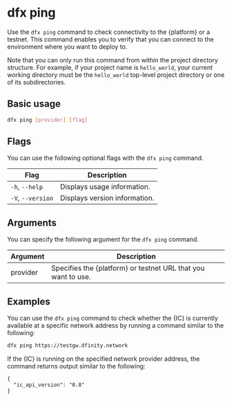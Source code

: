 # dfx ping

Use the `dfx ping` command to check connectivity to the {platform} or a testnet. This command enables you to verify that you can connect to the environment where you want to deploy to.

Note that you can only run this command from within the project directory structure. For example, if your project name is `hello_world`, your current working directory must be the `hello_world` top-level project directory or one of its subdirectories.

## Basic usage

``` bash
dfx ping [provider] [flag]
```

## Flags

You can use the following optional flags with the `dfx ping` command.

| Flag              | Description                   |
|-------------------|-------------------------------|
| `-h`, `--help`    | Displays usage information.   |
| `-V`, `--version` | Displays version information. |

## Arguments

You can specify the following argument for the `dfx ping` command.

| Argument | Description                                                   |
|----------|---------------------------------------------------------------|
| provider | Specifies the {platform} or testnet URL that you want to use. |

## Examples

You can use the `dfx ping` command to check whether the {IC} is currently available at a specific network address by running a command similar to the following:

``` bash
dfx ping https://testgw.dfinity.network
```

If the {IC} is running on the specified network provider address, the command returns output similar to the following:

    {
      "ic_api_version": "0.8"
    }
